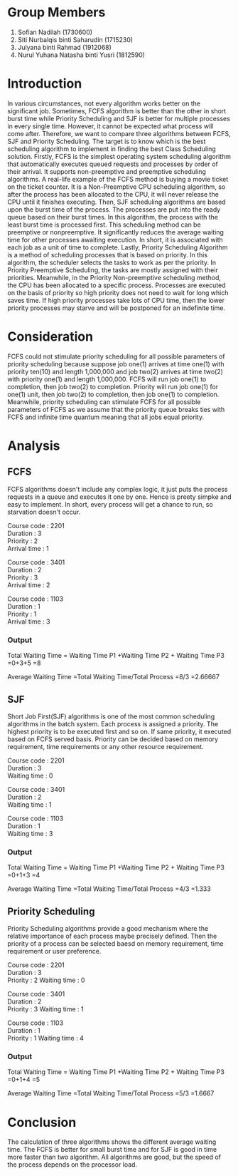 # Group Members
1. Sofian Nadilah (1730600)
2. Siti Nurbalqis binti Saharudin (1715230)
3. Julyana binti Rahmad (1912068)
4. Nurul Yuhana Natasha binti Yusri (1812590)

# Introduction

In various circumstances, not every algorithm works better on the significant job. Sometimes, FCFS algorithm is better than the other in short burst time while Priority Scheduling and SJF is better for multiple processes in every single time. However, it cannot be expected what process will come after. Therefore, we want to compare three algorithms between FCFS, SJF and Priority Scheduling. The target is to know which is the best scheduling algorithm to implement in finding the best Class Scheduling solution. Firstly, FCFS is the simplest operating system scheduling algorithm that automatically executes queued requests and processes by order of their arrival. It supports non-preemptive and preemptive scheduling algorithms. A real-life example of the FCFS method is buying a movie ticket on the ticket counter. It is a Non-Preemptive CPU scheduling algorithm, so after the process has been allocated to the CPU, it will never release the CPU until it finishes executing.
Then, SJF scheduling algorithms are based upon the burst time of the process. The processes are put into the ready queue based on their burst times. In this algorithm, the process with the least burst time is processed first. This scheduling method can be preemptive or nonpreemptive. It significantly reduces the average waiting time for other processes awaiting execution. In short, it is associated with each job as a unit of time to complete. Lastly, Priority Scheduling Algorithm is a method of scheduling processes that is based on priority. In this algorithm, the scheduler selects the tasks to work as per the priority. In Priority Preemptive Scheduling, the tasks are mostly assigned with their priorities. Meanwhile, in the Priority Non-preemptive scheduling method, the CPU has been allocated to a specific process. Processes are executed on the basis of priority so high priority does not need to wait for long which saves time. If high priority processes take lots of CPU time, then the lower priority processes may starve and will be postponed for an indefinite time. 

# Consideration

FCFS could not stimulate priority scheduling for all possible parameters of priority scheduling because suppose job one(1) arrives at time one(1) with priority ten(10) and length 1,000,000 and job two(2) arrives at time two(2) with priority one(1) and length 1,000,000. FCFS will run job one(1) to completion, then job two(2) to completion. Priority will run job one(1) for one(1) unit, then job two(2) to completion, then job one(1) to completion. Meanwhile, priority scheduling can stimulate FCFS for all possible parameters of FCFS as we assume that the priority queue breaks ties with FCFS and infinite time quantum meaning that all jobs equal priority. 

# Analysis

## FCFS

FCFS algorithms doesn't include any complex logic, it just puts the process requests in a queue and executes it one by one. Hence is preety simpke and easy to implement. In short, every process will get a chance to run, so starvation doesn't occur.

Course code : 2201  
Duration : 3  
Priority : 2  
Arrival time : 1  

Course code : 3401  
Duration : 2  
Priority : 3  
Arrival time : 2  

Course code : 1103  
Duration : 1  
Priority : 1  
Arrival time : 3  

### Output
Total Waiting Time	= Waiting Time P1 +Waiting Time P2 + Waiting Time P3
	=0+3+5
	=8

Average Waiting Time	=Total Waiting Time/Total Process
	=8/3
	=2.66667

## SJF

Short Job First(SJF) algorithms is one of the most common scheduling algorithms in the batch system. Each process is assigned a priority. The highest priority is to be executed first and so on. If same priority, it executed based on FCFS served basis. Priority can be decided based on memory requirement, time requirements or any other resource requirement. 

Course code : 2201  
Duration : 3   
Waiting time : 0 

Course code : 3401  
Duration : 2  
Waiting time : 1  

Course code : 1103  
Duration : 1   
Waiting time : 3 

### Output
Total Waiting Time	= Waiting Time P1 +Waiting Time P2 + Waiting Time P3
	=0+1+3
	=4

Average Waiting Time	=Total Waiting Time/Total Process
	=4/3
	=1.333

## Priority Scheduling

Priority Scheduling algorithms provide a good mechanism where the relative importance of each process maybe precisely defined. Then the priority of a process can be selected baesd on memory requirement, time requirement or user preference. 

Course code : 2201  
Duration : 3   
Priority : 2
Waiting time : 0 

Course code : 3401  
Duration : 2  
Priority : 3
Waiting time : 1  

Course code : 1103  
Duration : 1   
Priority : 1
Waiting time : 4

### Output
Total Waiting Time	= Waiting Time P1 +Waiting Time P2 + Waiting Time P3
	=0+1+4
	=5

Average Waiting Time	=Total Waiting Time/Total Process
	=5/3
	=1.6667
  
# Conclusion

The calculation of three algorithms shows the different average waiting time. The FCFS is better for small burst time and for SJF is good in time more faster than two algorithm. All algorithms are good, but the speed of the process depends on the processor load.
